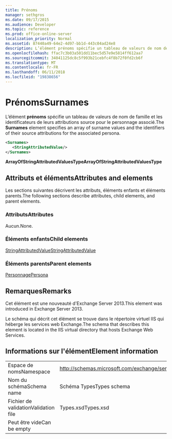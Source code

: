 ```yaml
---
title: Prénoms
manager: sethgros
ms.date: 09/17/2015
ms.audience: Developer
ms.topic: reference
ms.prod: office-online-server
localization_priority: Normal
ms.assetid: 87440a49-64e2-4d97-bb1d-443c04ad24e8
description: L’élément prénoms spécifie un tableau de valeurs de nom de famille et les identificateurs de leurs attributions source pour le personnage associé.
ms.openlocfilehash: ffac7c3b03a501dd11bec5d57e9e5814ff612aa7
ms.sourcegitcommit: 34041125dc8c5f993b21cebfc4f8b72f0fd2cb6f
ms.translationtype: MT
ms.contentlocale: fr-FR
ms.lasthandoff: 06/11/2018
ms.locfileid: "19838656"
---
```

# <a name="surnames"></a><span data-ttu-id="368c2-103">Prénoms</span><span class="sxs-lookup"><span data-stu-id="368c2-103">Surnames</span></span>

<span data-ttu-id="368c2-104">L’élément **prénoms** spécifie un tableau de valeurs de nom de famille et les identificateurs de leurs attributions source pour le personnage associé.</span><span class="sxs-lookup"><span data-stu-id="368c2-104">The **Surnames** element specifies an array of surname values and the identifiers of their source attributions for the associated persona.</span></span> 
  
```XML
<Surnames>
   <StringAttributedValue/>
</Surnames>
```

 <span data-ttu-id="368c2-105">**ArrayOfStringAttributedValuesType**</span><span class="sxs-lookup"><span data-stu-id="368c2-105">**ArrayOfStringAttributedValuesType**</span></span>
## <a name="attributes-and-elements"></a><span data-ttu-id="368c2-106">Attributs et éléments</span><span class="sxs-lookup"><span data-stu-id="368c2-106">Attributes and elements</span></span>

<span data-ttu-id="368c2-107">Les sections suivantes décrivent les attributs, éléments enfants et éléments parents.</span><span class="sxs-lookup"><span data-stu-id="368c2-107">The following sections describe attributes, child elements, and parent elements.</span></span>
  
### <a name="attributes"></a><span data-ttu-id="368c2-108">Attributs</span><span class="sxs-lookup"><span data-stu-id="368c2-108">Attributes</span></span>

<span data-ttu-id="368c2-109">Aucun.</span><span class="sxs-lookup"><span data-stu-id="368c2-109">None.</span></span>
  
### <a name="child-elements"></a><span data-ttu-id="368c2-110">Éléments enfants</span><span class="sxs-lookup"><span data-stu-id="368c2-110">Child elements</span></span>

[<span data-ttu-id="368c2-111">StringAttributedValue</span><span class="sxs-lookup"><span data-stu-id="368c2-111">StringAttributedValue</span></span>](stringattributedvalue.md)
  
### <a name="parent-elements"></a><span data-ttu-id="368c2-112">Éléments parents</span><span class="sxs-lookup"><span data-stu-id="368c2-112">Parent elements</span></span>

[<span data-ttu-id="368c2-113">Personnage</span><span class="sxs-lookup"><span data-stu-id="368c2-113">Persona</span></span>](persona.md)
  
## <a name="remarks"></a><span data-ttu-id="368c2-114">Remarques</span><span class="sxs-lookup"><span data-stu-id="368c2-114">Remarks</span></span>

<span data-ttu-id="368c2-115">Cet élément est une nouveauté d'Exchange Server 2013.</span><span class="sxs-lookup"><span data-stu-id="368c2-115">This element was introduced in Exchange Server 2013.</span></span>
  
<span data-ttu-id="368c2-116">Le schéma qui décrit cet élément se trouve dans le répertoire virtuel IIS qui héberge les services web Exchange.</span><span class="sxs-lookup"><span data-stu-id="368c2-116">The schema that describes this element is located in the IIS virtual directory that hosts Exchange Web Services.</span></span>
  
## <a name="element-information"></a><span data-ttu-id="368c2-117">Informations sur l'élément</span><span class="sxs-lookup"><span data-stu-id="368c2-117">Element information</span></span>

|||
|:-----|:-----|
|<span data-ttu-id="368c2-118">Espace de noms</span><span class="sxs-lookup"><span data-stu-id="368c2-118">Namespace</span></span>  <br/> |http://schemas.microsoft.com/exchange/services/2006/types  <br/> |
|<span data-ttu-id="368c2-119">Nom du schéma</span><span class="sxs-lookup"><span data-stu-id="368c2-119">Schema name</span></span>  <br/> |<span data-ttu-id="368c2-120">Schéma Types</span><span class="sxs-lookup"><span data-stu-id="368c2-120">Types schema</span></span>  <br/> |
|<span data-ttu-id="368c2-121">Fichier de validation</span><span class="sxs-lookup"><span data-stu-id="368c2-121">Validation file</span></span>  <br/> |<span data-ttu-id="368c2-122">Types.xsd</span><span class="sxs-lookup"><span data-stu-id="368c2-122">Types.xsd</span></span>  <br/> |
|<span data-ttu-id="368c2-123">Peut être vide</span><span class="sxs-lookup"><span data-stu-id="368c2-123">Can be empty</span></span>  <br/> ||
   

